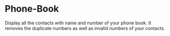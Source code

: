 # Phone-Book
Display all the contacts with name and number of your phone book. It removes the duplicate numbers as well as invalid numbers of your contacts.
